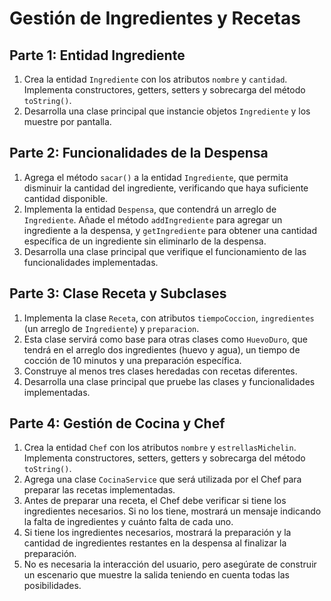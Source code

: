 # Gestión de Ingredientes y Recetas

## Parte 1: Entidad Ingrediente

1. Crea la entidad `Ingrediente` con los atributos `nombre` y `cantidad`. Implementa constructores, getters, setters y sobrecarga del método `toString()`.
2. Desarrolla una clase principal que instancie objetos `Ingrediente` y los muestre por pantalla.

## Parte 2: Funcionalidades de la Despensa

1. Agrega el método `sacar()` a la entidad `Ingrediente`, que permita disminuir la cantidad del ingrediente, verificando que haya suficiente cantidad disponible.
2. Implementa la entidad `Despensa`, que contendrá un arreglo de `Ingrediente`. Añade el método `addIngrediente` para agregar un ingrediente a la despensa, y `getIngrediente` para obtener una cantidad específica de un ingrediente sin eliminarlo de la despensa.
3. Desarrolla una clase principal que verifique el funcionamiento de las funcionalidades implementadas.

## Parte 3: Clase Receta y Subclases

1. Implementa la clase `Receta`, con atributos `tiempoCoccion`, `ingredientes` (un arreglo de `Ingrediente`) y `preparacion`.
2. Esta clase servirá como base para otras clases como `HuevoDuro`, que tendrá en el arreglo dos ingredientes (huevo y agua), un tiempo de cocción de 10 minutos y una preparación específica.
3. Construye al menos tres clases heredadas con recetas diferentes.
4. Desarrolla una clase principal que pruebe las clases y funcionalidades implementadas.

## Parte 4: Gestión de Cocina y Chef

1. Crea la entidad `Chef` con los atributos `nombre` y `estrellasMichelin`. Implementa constructores, setters, getters y sobrecarga del método `toString()`.
2. Agrega una clase `CocinaService` que será utilizada por el Chef para preparar las recetas implementadas.
3. Antes de preparar una receta, el Chef debe verificar si tiene los ingredientes necesarios. Si no los tiene, mostrará un mensaje indicando la falta de ingredientes y cuánto falta de cada uno.
4. Si tiene los ingredientes necesarios, mostrará la preparación y la cantidad de ingredientes restantes en la despensa al finalizar la preparación.
5. No es necesaria la interacción del usuario, pero asegúrate de construir un escenario que muestre la salida teniendo en cuenta todas las posibilidades.
